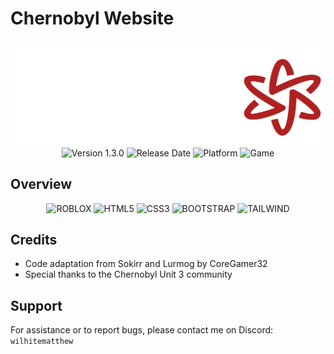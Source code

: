 # Chernobyl Website 

<div align="center">
  <img src="./src/assets/images/azda.png" alt="Chernobyl Logo" />
  <br>
  <img src="https://img.shields.io/badge/Version-1.3.0-blue" alt="Version 1.3.0" />
  <img src="https://img.shields.io/badge/Release-March%2019%2C%202025-green" alt="Release Date" />
  <img src="https://img.shields.io/badge/Roblox-Platform" alt="Platform" />
  <img src="https://img.shields.io/badge/Game-NR2003-red" alt="Game" />
</div>

## Overview

<div align="center">
  <img src="https://img.shields.io/badge/ROBLOX-777BB4?style=for-the-badge&logo=ROBLOX&logoColor=white" alt="ROBLOX" />
  <img src="https://img.shields.io/badge/HTML5-E34F26?style=for-the-badge&logo=html5&logoColor=white" alt="HTML5" />
  <img src="https://img.shields.io/badge/CSS3-1572B6?style=for-the-badge&logo=css3&logoColor=white" alt="CSS3" />
    <img src="https://img.shields.io/badge/BOOTSTRAP-1572B6?style=for-the-badge&logo=BOOTSTRAP&logoColor=white" alt="BOOTSTRAP" />
    <img src="https://img.shields.io/badge/Tailwind_CSS-grey?style=for-the-badge&logo=tailwind-css&logoColor=38B2AC" alt="TAILWIND" />
</div>

## Credits

- Code adaptation from Sokirr and Lurmog by CoreGamer32
- Special thanks to the Chernobyl Unit 3 community

## Support

For assistance or to report bugs, please contact me on Discord: `wilhitematthew`

